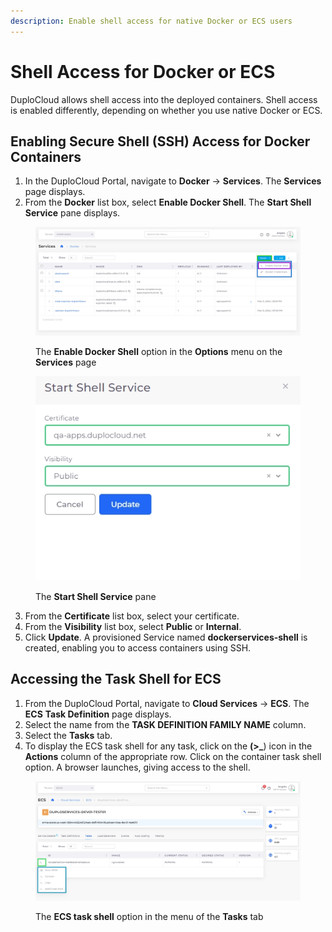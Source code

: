 ```yaml
---
description: Enable shell access for native Docker or ECS users
---
```


# Shell Access for Docker or ECS

DuploCloud allows shell access into the deployed containers. Shell access is enabled differently, depending on whether you use native Docker or ECS.

## Enabling Secure Shell (SSH) Access for Docker Containers

1. In the DuploCloud Portal, navigate to **Docker** -> **Services**. The **Services** page displays.
2. From the **Docker** list box, select **Enable Docker Shell**. The **Start Shell Service** pane displays.

<figure><img src="../../.gitbook/assets/screenshot-nimbusweb.me-2024.02.17-14_19_17.png" alt=""><figcaption><p>The <strong>Enable Docker Shell</strong> option in the <strong>Options</strong> menu on the <strong>Services</strong> page</p></figcaption></figure>

<div align="left">

<figure><img src="../../.gitbook/assets/screenshot-nimbusweb.me-2024.02.17-14_22_46.png" alt=""><figcaption><p>The <strong>Start Shell Service</strong> pane</p></figcaption></figure>

</div>

3. From the **Certificate** list box, select your certificate.
4. From the **Visibility** list box, select **Public** or **Internal**.&#x20;
5. Click **Update**. A provisioned Service named **dockerservices-shell** is created, enabling you to access containers using SSH.

## Accessing the Task Shell for ECS

1. From the DuploCloud Portal, navigate to **Cloud Services** -> **ECS**. The **ECS** **Task Definition** page displays.
2. Select the name from the **TASK DEFINITION FAMILY NAME** column.
3. Select the **Tasks** tab.
4. To display the ECS task shell for any task, click on the **(>\_**) icon in the **Actions** column of the appropriate row. Click on the container task shell option. A browser launches, giving access to the shell.

<figure><img src="../../.gitbook/assets/screenshot-nimbusweb.me-2024.02.17-14_36_14.png" alt=""><figcaption><p>The <strong>ECS task shell</strong> option in the menu of the <strong>Tasks</strong> tab</p></figcaption></figure>
